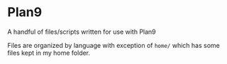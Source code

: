Plan9
=====

A handful of files/scripts written for use with Plan9

Files are organized by language with exception of `home/` which has some files kept in my home folder.
